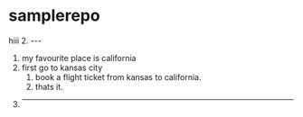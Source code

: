 # samplerepo
hiii
2. ---
1. my favourite place is california
2. first go to kansas city
    1. book a flight ticket from kansas to california.
    2. thats it.
1. ---
